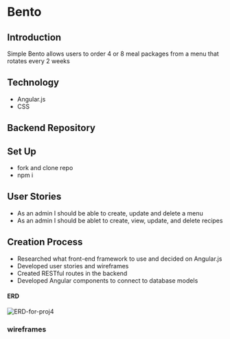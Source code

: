 # Bento
<!-- 
This project was generated with [Angular CLI](https://github.com/angular/angular-cli) version 11.2.0.

## Development server

Run `ng serve` for a dev server. Navigate to `http://localhost:4200/`. The app will automatically reload if you change any of the source files.

## Code scaffolding

Run `ng generate component component-name` to generate a new component. You can also use `ng generate directive|pipe|service|class|guard|interface|enum|module`.

## Build

Run `ng build` to build the project. The build artifacts will be stored in the `dist/` directory. Use the `--prod` flag for a production build.

## Running unit tests

Run `ng test` to execute the unit tests via [Karma](https://karma-runner.github.io).

## Running end-to-end tests

Run `ng e2e` to execute the end-to-end tests via [Protractor](http://www.protractortest.org/).

## Further help

To get more help on the Angular CLI use `ng help` or go check out the [Angular CLI Overview and Command Reference](https://angular.io/cli) page. -->
## Introduction
Simple Bento allows users to order 4 or 8 meal packages from a menu that rotates every 2 weeks
## Technology
* Angular.js
* CSS
## Backend Repository
## Set Up
* fork and clone repo
* npm i
## User Stories
* As an admin I should be able to create, update and delete a menu
* As an admin I should be ablet to create, view, update, and delete recipes
## Creation Process
* Researched what front-end framework to use and decided on Angular.js
* Developed user stories and wireframes
* Created RESTful routes in the backend
* Developed Angular components to connect to database models
#### ERD
<img src="https://i.ibb.co/jv51f7p/ERD-for-proj4.jpg" alt="ERD-for-proj4" border="0">

### wireframes